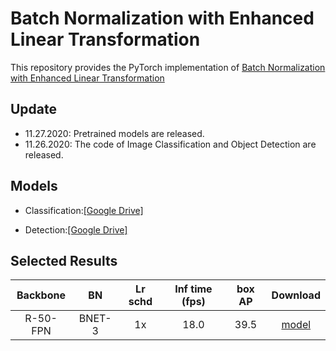 # Batch Normalization with Enhanced Linear Transformation

This repository provides the PyTorch implementation of [Batch Normalization with Enhanced Linear Transformation](https://github.com/yuhuixu1993/BNET/edit/main/README.md)

## Update
- 11.27.2020: Pretrained models are released.
- 11.26.2020: The code of Image Classification and Object Detection are released.

## Models
- Classification:[[Google Drive]](https://drive.google.com/drive/folders/1lwyQgoKA-hf1EguT7zh8BgriM-B1LWQm?usp=sharing)

- Detection:[[Google Drive]](https://drive.google.com/drive/folders/1PgHChbHq6uI2RafFNhcWVHAMDOjua3QE?usp=sharing)

## Selected Results

|    Backbone     |  BN  | Lr schd | Inf time (fps) | box AP | Download |
| :-------------: | :-----: | :-----: | :------------: | :----: | :------: |
|    R-50-FPN     |  BNET-3  |   1x    |    18.0    | 39.5   | [model](https://drive.google.com/file/d/1htx41H6OgVpWEIeYfueSXv1nP5GSWJCu/view?usp=sharing) |

